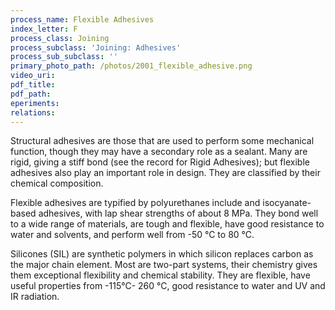 ```yaml
---
process_name: Flexible Adhesives
index_letter: F
process_class: Joining
process_subclass: 'Joining: Adhesives'
process_sub_subclass: ''
primary_photo_path: /photos/2001_flexible_adhesive.png
video_uri:
pdf_title:
pdf_path:
eperiments:
relations:
---
```


Structural adhesives are those that are used to perform some mechanical function, though they may have a secondary role as a sealant. Many are rigid, giving a stiff bond (see the record for Rigid Adhesives); but flexible adhesives also play an important role in design. They are classified by their chemical composition.

Flexible adhesives are typified by polyurethanes include and isocyanate-based adhesives, with lap shear strengths of about 8 MPa. They bond well to a wide range of materials, are tough and flexible, have good resistance to water and solvents, and perform well from -50 °C to 80 °C.

Silicones (SIL) are synthetic polymers in which silicon replaces carbon as the major chain element. Most are two-part systems, their chemistry gives them exceptional flexibility and chemical stability. They are flexible, have useful properties from -115°C- 260 °C, good resistance to water and UV and IR radiation.


